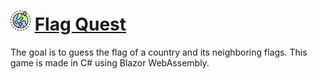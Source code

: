 # ![logo](./assets/icons/icon-32.png) [Flag Quest](flag-quest.beauchama.com)

The goal is to guess the flag of a country and its neighboring flags. This game is made in C# using Blazor WebAssembly.
